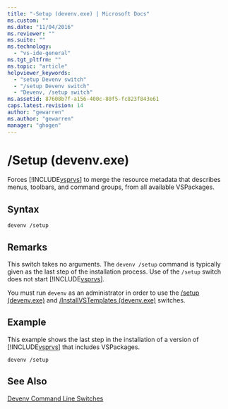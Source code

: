 ```yaml
---
title: "-Setup (devenv.exe) | Microsoft Docs"
ms.custom: ""
ms.date: "11/04/2016"
ms.reviewer: ""
ms.suite: ""
ms.technology: 
  - "vs-ide-general"
ms.tgt_pltfrm: ""
ms.topic: "article"
helpviewer_keywords: 
  - "setup Devenv switch"
  - "/setup Devenv switch"
  - "Devenv, /setup switch"
ms.assetid: 87608b7f-a156-400c-80f5-fc823f843e61
caps.latest.revision: 14
author: "gewarren"
ms.author: "gewarren"
manager: "ghogen"
---
```

# /Setup (devenv.exe)
Forces [!INCLUDE[vsprvs](../../code-quality/includes/vsprvs_md.md)] to merge the resource metadata that describes menus, toolbars, and command groups, from all available VSPackages.  
  
## Syntax  
  
```  
devenv /setup  
```  
  
## Remarks  
 This switch takes no arguments. The `devenv /setup` command is typically given as the last step of the installation process. Use of the `/setup` switch does not start [!INCLUDE[vsprvs](../../code-quality/includes/vsprvs_md.md)].  
  
 You must run `devenv` as an administrator in order to use the [/setup (devenv.exe)](../../ide/reference/setup-devenv-exe.md) and [/InstallVSTemplates (devenv.exe)](../../ide/reference/installvstemplates-devenv-exe.md) switches.  
  
## Example  
 This example shows the last step in the installation of a version of [!INCLUDE[vsprvs](../../code-quality/includes/vsprvs_md.md)] that includes VSPackages.  
  
```  
devenv /setup  
```  
  
## See Also  
 [Devenv Command Line Switches](../../ide/reference/devenv-command-line-switches.md)